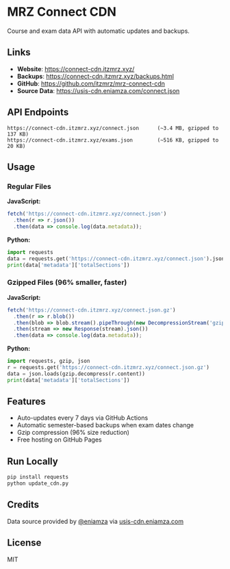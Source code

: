 # MRZ Connect CDN

Course and exam data API with automatic updates and backups.

## Links

- **Website**: https://connect-cdn.itzmrz.xyz/
- **Backups**: https://connect-cdn.itzmrz.xyz/backups.html
- **GitHub**: https://github.com/itzmrz/mrz-connect-cdn
- **Source Data**: https://usis-cdn.eniamza.com/connect.json

## API Endpoints

```
https://connect-cdn.itzmrz.xyz/connect.json      (~3.4 MB, gzipped to 137 KB)
https://connect-cdn.itzmrz.xyz/exams.json        (~516 KB, gzipped to 20 KB)
```

## Usage

### Regular Files

**JavaScript:**
```js
fetch('https://connect-cdn.itzmrz.xyz/connect.json')
  .then(r => r.json())
  .then(data => console.log(data.metadata));
```

**Python:**
```python
import requests
data = requests.get('https://connect-cdn.itzmrz.xyz/connect.json').json()
print(data['metadata']['totalSections'])
```

### Gzipped Files (96% smaller, faster)

**JavaScript:**
```js
fetch('https://connect-cdn.itzmrz.xyz/connect.json.gz')
  .then(r => r.blob())
  .then(blob => blob.stream().pipeThrough(new DecompressionStream('gzip')))
  .then(stream => new Response(stream).json())
  .then(data => console.log(data.metadata));
```

**Python:**
```python
import requests, gzip, json
r = requests.get('https://connect-cdn.itzmrz.xyz/connect.json.gz')
data = json.loads(gzip.decompress(r.content))
print(data['metadata']['totalSections'])
```

## Features

- Auto-updates every 7 days via GitHub Actions
- Automatic semester-based backups when exam dates change
- Gzip compression (96% size reduction)
- Free hosting on GitHub Pages

## Run Locally

```bash
pip install requests
python update_cdn.py
```

## Credits

Data source provided by [@eniamza](https://github.com/eniamza) via [usis-cdn.eniamza.com](https://usis-cdn.eniamza.com/connect.json)

## License

MIT
